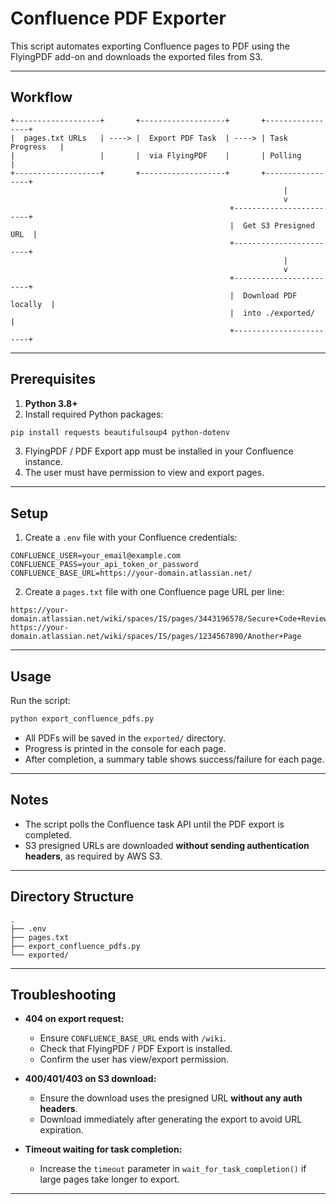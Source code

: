 # Confluence PDF Exporter

This script automates exporting Confluence pages to PDF using the FlyingPDF add-on and downloads the exported files from S3.

---

## Workflow

```text
+-------------------+       +-------------------+       +-----------------+
|  pages.txt URLs   | ----> |  Export PDF Task  | ----> | Task Progress   |
|                   |       |  via FlyingPDF    |       | Polling         |
+-------------------+       +-------------------+       +-----------------+
                                                             |
                                                             v
                                                 +------------------------+
                                                 |  Get S3 Presigned URL  |
                                                 +------------------------+
                                                             |
                                                             v
                                                 +------------------------+
                                                 |  Download PDF locally  |
                                                 |  into ./exported/      |
                                                 +------------------------+
```

---

## Prerequisites

1. **Python 3.8+**
2. Install required Python packages:

```bash
pip install requests beautifulsoup4 python-dotenv
```

3. FlyingPDF / PDF Export app must be installed in your Confluence instance.
4. The user must have permission to view and export pages.

---

## Setup

1. Create a `.env` file with your Confluence credentials:

```env
CONFLUENCE_USER=your_email@example.com
CONFLUENCE_PASS=your_api_token_or_password
CONFLUENCE_BASE_URL=https://your-domain.atlassian.net/
```

2. Create a `pages.txt` file with one Confluence page URL per line:

```text
https://your-domain.atlassian.net/wiki/spaces/IS/pages/3443196578/Secure+Code+Review+Process
https://your-domain.atlassian.net/wiki/spaces/IS/pages/1234567890/Another+Page
```

---

## Usage

Run the script:

```bash
python export_confluence_pdfs.py
```

* All PDFs will be saved in the `exported/` directory.
* Progress is printed in the console for each page.
* After completion, a summary table shows success/failure for each page.

---

## Notes

* The script polls the Confluence task API until the PDF export is completed.
* S3 presigned URLs are downloaded **without sending authentication headers**, as required by AWS S3.

---

## Directory Structure

```text
.
├── .env
├── pages.txt
├── export_confluence_pdfs.py
└── exported/
```

---

## Troubleshooting

* **404 on export request:**

  * Ensure `CONFLUENCE_BASE_URL` ends with `/wiki`.
  * Check that FlyingPDF / PDF Export is installed.
  * Confirm the user has view/export permission.

* **400/401/403 on S3 download:**

  * Ensure the download uses the presigned URL **without any auth headers**.
  * Download immediately after generating the export to avoid URL expiration.

* **Timeout waiting for task completion:**

  * Increase the `timeout` parameter in `wait_for_task_completion()` if large pages take longer to export.

---
